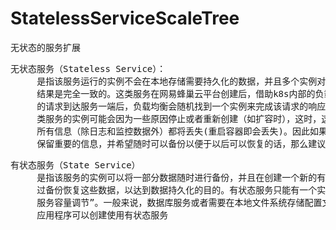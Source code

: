 # StatelessServiceScaleTree
无状态的服务扩展

<pre>
无状态服务（Stateless Service）： 
     是指该服务运行的实例不会在本地存储需要持久化的数据，并且多个实例对于同一个请求响应的
     结果是完全一致的。这类服务在网易蜂巢云平台创建后，借助k8s内部的负载均衡，当访问该服务
     的请求到达服务一端后，负载均衡会随机找到一个实例来完成该请求的响应（目前为轮询）。这
     类服务的实例可能会因为一些原因停止或者重新创建（如扩容时），这时，这些停止的实例里的
     所有信息（除日志和监控数据外）都将丢失(重启容器即会丢失)。因此如果您的容器实例里需要
     保留重要的信息，并希望随时可以备份以便于以后可以恢复的话，那么建议您创建有状态服务
</pre>

<pre>
有状态服务（State Service）
     是指该服务的实例可以将一部分数据随时进行备份，并且在创建一个新的有状态服务时，可以通
     过备份恢复这些数据，以达到数据持久化的目的。有状态服务只能有一个实例，因此不支持“自动
     服务容量调节”。一般来说，数据库服务或者需要在本地文件系统存储配置文件或其它永久数据的
     应用程序可以创建使用有状态服务
</pre>
